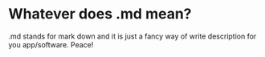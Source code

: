 # Whatever does .md mean?

.md stands for mark down and it is just a fancy way of write description for you app/software. Peace!
